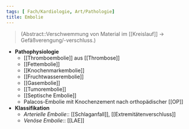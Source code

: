 ```yaml
---
tags: [ Fach/Kardiologie, Art/Pathologie]
title: Embolie
---
```

> (Abstract::Verschwemmung von Material im [[Kreislauf]] → Gefäßverengung/-verschluss.)
- **Pathophysiologie**
	- [[Thromboembolie]] aus [[Thrombose]]
	- [[Fettembolie]]
	- [[Knochenmarkembolie]]
	- [[Fruchtwasserembolie]]
	- [[Gasembolie]]
	- [[Tumorembolie]]
	- [[Septische Embolie]]
	- Palacos-Embolie mit Knochenzement nach orthopädischer [[OP]]
- **Klassifikation**
	- *Arterielle Embolie*:: [[Schlaganfall]], [[Extremitätenverschluss]]
	- *Venöse Embolie*:: [[LAE]]
